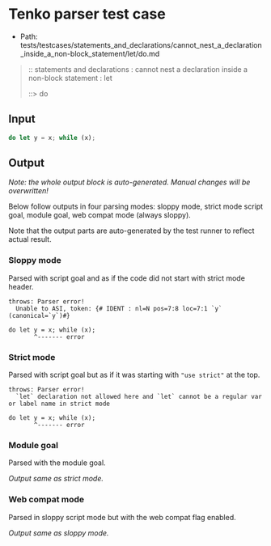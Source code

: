 # Tenko parser test case

- Path: tests/testcases/statements_and_declarations/cannot_nest_a_declaration_inside_a_non-block_statement/let/do.md

> :: statements and declarations : cannot nest a declaration inside a non-block statement : let
>
> ::> do

## Input


`````js
do let y = x; while (x);
`````

## Output

_Note: the whole output block is auto-generated. Manual changes will be overwritten!_

Below follow outputs in four parsing modes: sloppy mode, strict mode script goal, module goal, web compat mode (always sloppy).

Note that the output parts are auto-generated by the test runner to reflect actual result.

### Sloppy mode

Parsed with script goal and as if the code did not start with strict mode header.

`````
throws: Parser error!
  Unable to ASI, token: {# IDENT : nl=N pos=7:8 loc=7:1 `y` (canonical=`y`)#}

do let y = x; while (x);
       ^------- error
`````

### Strict mode

Parsed with script goal but as if it was starting with `"use strict"` at the top.

`````
throws: Parser error!
  `let` declaration not allowed here and `let` cannot be a regular var or label name in strict mode

do let y = x; while (x);
       ^------- error
`````


### Module goal

Parsed with the module goal.

_Output same as strict mode._

### Web compat mode

Parsed in sloppy script mode but with the web compat flag enabled.

_Output same as sloppy mode._

